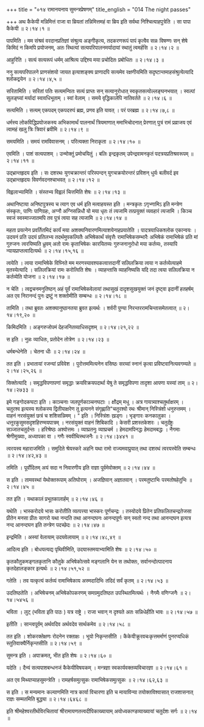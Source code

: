 +++
title = "०१४ रामानयनाय सुमन्त्रप्रेषणम्"
title_english = "014 The night passes"

+++
अथ कैकेयी मन्निमित्तं राजा वा म्रियतां तन्निमित्तमहं वा म्रिय इति सर्वथा निश्चित्याहपुत्रेति । सा पापा कैकेयी  ॥  २।१४।१  ॥   

  

पापमिति । मम संश्रवं वरदानप्रतिज्ञां संश्रुत्य अङ्गीकृत्य, तदकरणरूपं पापं कृत्वैव सन्नः विषण्णः सन् शेषे किमिदं न किमपि प्रयोजनम्, अतः स्थित्यां सत्यपरिपालनमर्यादायां स्थातुं त्वमर्हसि  ॥  २।१४।२  ॥   

  

आहुरिति । सत्यं सत्यरूपं धर्मम् आश्रित्य उद्दिश्य मया प्रचोदितः प्रबोधितः  ॥  २।१४।३  ॥   

  

ननु सत्यपरिपालने प्राणसंशयो जायत इत्याशङ्क्य प्राणादपि सत्यमेव रक्षणीयमिति सदृष्टान्तमाहसंश्रुत्येत्यादि श्लोकद्वयेन  ॥  २।१४।४,५  ॥   

  

सरितामिति । सरितां पतिः सत्यमन्वितः सत्यं प्राप्तः सन् सत्यानुरोधात् स्वकृतसत्योल्लङ्घनभयात् । स्वल्पां सुलङ्घ्यां मर्यादां स्वावधिभूताम् । स्वां वेलाम् । समये वृद्धिकालेपि नातिवर्तते  ॥  २।१४।६  ॥   

  

सत्यमिति । सत्यम् एकपदम् एकपदरुपं ब्रह्म, प्रणव इति यावत् । परं परब्रह्म  ॥  २।१४।७,८  ॥   

  

धर्मस्य लोकविद्धिप्रयोजकस्य अभिकामार्थं पालनार्थं त्रियमाणात् ममाभिचोदनात् प्रेरणात् पुत्रं रामं प्रव्राजय एवं त्वामहं खलु त्रिः त्रिवारं ब्रवीमि  ॥  २।१४।९  ॥   

  

समयमिति । समयं रामविवासनम् । परित्यक्ता निराकृता  ॥  २।१४।१०  ॥   

  

एवमिति । पाशं सत्यपाशम् । उन्मोक्तुं प्रमोचयितुं । बलिः इन्द्रकृतम् उपेन्द्रवामनकृतं पदत्रयप्रतिश्रवरूपम्  ॥  २।१४।११  ॥   

  

उद्भ्रान्तहृदय इति । सः दशरथः युगचक्रान्तरं परिस्पन्दन् युगचक्रयोरन्तरं प्रविशन् धुर्यः बलीवर्द इव उद्भ्रान्तहृदयः विवर्णवदनश्चाभवत्  ॥  २।१४।१२  ॥   

  

विह्वलाभ्यामिति । संस्तभ्य विह्वलं चित्तमिति शेषः  ॥  २।१४।१३  ॥   

  

अथानिष्टाया अनिष्टपुत्रस्य च त्याग एव धर्म इति मत्वाहयस्त इति । मन्त्रकृतः ऽगृभ्णामिऽ इति मन्त्रेण संस्कृतः, पाणिः पाणिग्रहः, अग्नौ अग्निसन्निधौ यो मया धृतः तं त्यजामि तत्प्रयुक्तं व्यवहारं त्यजामि । किञ्च स्वजं स्वस्माज्जातमपि तव पुत्रं त्वया सह त्यजामि  ॥  २।१४।१४  ॥   

  

महता प्रयत्नेन प्रवर्तितमिदं कार्यं मया अशक्यनिवारणमित्याशयेनाहप्रयातेति । पादत्रयाधिकश्लोक एकान्वयः । उदयनं प्रति उदयं प्रतिलभ्य तदर्थमुपकल्पितैः अभिषेकार्थं संवृत्तैः रामाभिषेकसम्भारैः अभिषेकं रामाभिषेकं प्रति मां गुरुजनः त्वरयिष्यति ध्रुवम् अतो रामः कृताभिषेकः कारयितव्यः गुरुजनानुरोधो मया कर्तव्यः, तस्यापि न्यायप्राप्तत्वादित्यर्थः  ॥  २।१४।१५,१६  ॥   

  

त्वयेति । त्वया रामाभिषेके विघ्निते मम मरणस्यावश्यकत्वात्तदानीं सलिलक्रिया त्वया न कर्तव्येत्याहमे मृतस्येत्यादि । सलिलक्रियां रामः करोत्विति शेषः । व्याहन्तासि व्याहनिष्यसि यदि तदा त्वया सलिलक्रिया न कर्तव्येति योजना  ॥  २।१४।१७  ॥   

  

न चेति । त्वद्वचनमनुतिष्ठन् अहं पूर्वं रामाभिषेकवेलायां तथासुखं दादृशसुखयुक्तं जनं दृष्ट्वा इदानीं हतहर्षम् अत एव निरानन्दं पुनः द्रष्टुं न शक्तोमीति सम्बन्धः  ॥  २।१४।१८  ॥   

  

तामिति । तथा ब्रुवतः अशक्यानुष्ठानतया ब्रुवत इत्यर्थः । शर्वरी पुण्या निरन्तररामचिन्तासमेतत्वात्  ॥  २।१४।१९,२०  ॥   

  

किमिदमिति । अङ्गरुजोपमं देहजनितव्याधिसदृशम्  ॥  २।१४।२१,२२  ॥   

  

स इति । नुन्नः व्याधितः, प्रतोदेन तोत्रेण  ॥  २।१४।२३  ॥   

  

धर्मबन्धेनेति । चेतना धीः  ॥  २।१४।२४  ॥   

  

तत इति । प्रभातायां रजन्यां प्रविवेश । पुरोत्तममित्यनेन वसिष्ठः सरय्वां स्नानं कृत्वा प्रविष्टवानित्यवगम्यते  ॥  २।१४।२५,२६  ॥   

  

सिक्तेत्यादि । समृद्धविपणापणां समृद्धाः क्रयविक्रयपदार्था येषु ते समृद्धविपणा तादृशा आपणा यस्यां ताम्  ॥  २।१४।२७३३  ॥   

  

इमे गङ्गोदकघटा इति । काञ्चनाः जलपूर्णकाञ्चनघटाः । क्षौद्रम् मधु । अत्र गायत्र्याश्चतुर्थाक्षरम् । चतुरश्व इत्यस्य श्लोकस्य द्वितीयाक्षरेण तु इत्यनने संगृह्णाति"चतुरश्वो रथः श्रीमान् निस्त्रिंशो धनुरुत्तमम् । वाहनं नरसंयुक्तं छत्रं च शशिसन्निमम् । " इति । निस्त्रिंशः ख़ड्गः । भृङ्गारः कनकालुका । धत्तूरकुसुमसदृशहिरण्मयपात्रम् । नरसंयुक्तं वाहनं शिबिकादि । केसरी प्रशस्तकेशरः । चतुर्दंष्ट्रः सञ्जातचतुर्दन्तः । हरिश्रेष्ठः अश्वोत्तमः । व्याघ्रतनुः व्याघ्रचर्म । हेमदामपिनद्धः हेमदामबद्धः । नैगमाः श्रेणीमुख्याः, अध्यापका वा । गणैः स्ववीथिस्थजनैः  ॥  २।१४।३४४१  ॥   

  

त्वरयस्व महाराजमिति । समुदिते श्रेयस्करे अहनि यथा रामो राज्यमवाप्रुयात् तथा दशरथं त्वरयस्वेति सम्बन्धः  ॥  २।१४।४२,४३  ॥   

  

तमिति । पूर्वोदितम् अयं सदा न निवारणीय इति राज्ञा पूर्वमेवोक्तम्  ॥  २।१४।४४  ॥   

  

स इति । तामवस्थां येथोक्तरूपाम् अतिघोराम् । अजज्ञिवान् अज्ञातवान् । परमतुष्टाभिः परमतोषहेतुभिः  ॥  २।१४।४५  ॥   

  

तत इति । यथाकालं प्रभूतकालार्हम्  ॥  २।१४।४६  ॥   

  

यथेति । भास्करोदये भासः करोतीति व्यत्पत्त्या भास्करः पूर्णचन्द्रः । तस्योदये प्रितेन प्रतिफलितचन्द्रतेजसा प्रीतेन मनसा प्रीतः सागरो यथा नन्दति तथा आनन्दघनः आनन्दपूर्णः सन् स्वतो नन्द तथा आनन्दघन इत्यत्र नन्द आनन्दघन इति तन्त्रेण पदच्छेदः  ॥  २।१४।४७  ॥   

  

इन्द्रमिति । अस्यां वेलायाम् उदयवेलायाम्  ॥  २।१४।४८,४९  ॥   

  

आदित्य इति । बोधयत्यद्य पृथिवीमिति, उदयास्तमयाभ्यामिति शेषः  ॥  २।१४।५०  ॥   

  

कृतकौतुकमङ्गलकृतानि कौतुके अभिषेकोत्सवे मङ्गलानि येन स तथोक्तः, सर्वानन्दोत्पादनाय कृतदेहालङ्कार इत्यर्थः  ॥  २।१४।५१,५२  ॥   

  

गतेति । तव यत्कृत्यं कर्तव्यं रामाभिषेकाय अस्मदादिभिः तदिदं सर्वं कृतम्  ॥  २।१४।५३  ॥   

  

उदतिष्ठतेति । अभिषेचनम् अभिषेकोपकरणम् समग्रमुदतिष्ठत उपस्थितमित्यर्थः । नैगमैः वणिग्जनैः  ॥  २।१४।५४५६  ॥   

  

भविता । लुट् (भविता इति पाठः ) यत्र राष्ट्रे । राजा भवान् न दृश्यते अतः सन्निधेहीति भावः  ॥  २।१४।५७  ॥   

  

इतीति । सान्त्वपूर्वम् अर्थवदिव अर्थवदेव सार्थकमेव  ॥  २।१४।५८  ॥   

  

तत इति । शोकरक्तेक्षणः रोदनेन रक्ताक्षः । भूयो निकृन्तसीति । कैकेयीक्रूरवचःकृत्तमर्माणं पुनरप्यधिकं स्तुतिवाक्यैर्निकृन्तसीति  ॥  २।१४।५९  ॥   

  

सुमन्त्र इति । अपाक्रमत्, भीत इति शेषः  ॥  २।१४।६०  ॥   

  

यदेति । दैन्यं सत्यपाशबन्धनजं कैकेयीविषयकम् । मन्त्रज्ञा स्वकार्यवक्तव्यविचारज्ञा  ॥  २।१४।६१  ॥   

  

अत एव मिथ्याप्याहसुमन्त्रेति । रामहर्षसमुत्सुकः रामाभिषेकसमुत्सुकः  ॥  २।१४।६२,६३  ॥   

  

स इति । स मन्यमानः कल्याणमिति नात्र कार्या विचारणा इति च मायाविन्या तयोक्तविश्वासात् राजशासनात् राज्ञः सम्मतमिति बुद्ध्या  ॥  २।१४।६४६८  ॥   

  

इति श्रीमहेश्वरतीर्थविरचितायां श्रीरामायणतत्त्वदीपिकाख्यायाम् अयोध्यकाण्डव्याख्यायां चतुर्दशः सर्गः  ॥  २।१४  ॥   

  

  

